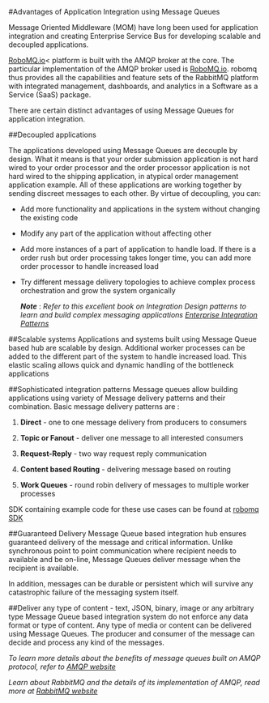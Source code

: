 #Advantages of Application Integration using Message Queues

Message Oriented Middleware (MOM) have long been used for application integration and creating Enterprise Service Bus for developing scalable and decoupled applications.

<a href="https://www.robomq.io" target="_blank">RoboMQ.io</a>< platform is built with the AMQP broker at the core. The particular implementation of the AMQP broker used is <a href="https://www.robomq.io" target="_blank">RoboMQ.io</a>. robomq thus provides all the capabilities and feature sets of the RabbitMQ platform with integrated management, dashboards, and analytics in a Software as a Service (SaaS) package.

There are certain distinct advantages of using Message Queues for application integration.

##Decoupled applications 

The applications developed using Message Queues are decouple by design. What it means is that your order submission application is not hard wired to your order processor and the order processor application is not hard wired to the shipping application, in atypical order management application example. All of these applications are working together by sending discreet messages to each other. By virtue of decoupling, you can:

 - Add more functionality and applications in the system without changing the existing code

 - Modify any part of the application without affecting other

 - Add more instances of a part of application to handle load. If there is a order rush but order processing takes longer time, you can add more order processor to handle increased load

 - Try different message delivery topologies to achieve complex process orchestration and grow the system organically

    ***Note*** : *Refer to this excellent book on Integration Design patterns to learn and build complex messaging applications <a href="https://www.eaipatterns.com/eaipatterns.html" target="_blank">Enterprise Integration Patterns</a>*  

##Scalable systems
Applications and systems built using Message Queue based hub are scalable by design. Additional worker processes can be added to the different part of the system to handle increased load. This elastic scaling allows quick and dynamic handling of the bottleneck applications

##Sophisticated integration patterns
Message queues allow building applications using variety of Message delivery patterns and their combination. Basic message delivery patterns are :

1. **Direct** - one to one message delivery from producers to consumers

2. **Topic or Fanout** - deliver one message to all interested consumers

3. **Request-Reply** - two way request reply communication

4. **Content based Routing** - delivering message based on routing 

5. **Work Queues** - round robin delivery of messages to multiple worker processes

SDK containing example code for these use cases can be found at <a href="https://github.com/robomq/robomq.io/tree/master/sdk" target="_blank">robomq SDK</a> 

##Guaranteed Delivery
Message Queue based integration hub ensures guaranteed delivery of the message and critical information. Unlike synchronous point to point communication where recipient needs to available and be on-line, Message Queues deliver message when the recipient is available.

In addition, messages can be durable or persistent which will survive any catastrophic failure of the messaging system itself. 

##Deliver any type of content - text, JSON, binary, image or any arbitrary type
Message Queue based integration system do not enforce any data format or type of content. Any type of media or content can be delivered using Message Queues. The producer and consumer of the message can decide and process any kind of the messages.


*To learn more details about the benefits of message queues built on AMQP protocol, refer to <a href="https://www.amqp.org" target="_blank">AMQP website</a>*

*Learn about RabbitMQ and the details of its implementation of AMQP, read more at <a href="https://www.rabbitmq.com" target="_blank">RabbitMQ website</a>* 